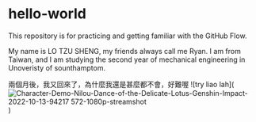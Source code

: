 # hello-world
This repository is for practicing and getting familiar with the GitHub Flow.

My name is LO TZU SHENG, my friends always call me Ryan. I am from Taiwan, and I am studying the second year of mechanical engineering in Unoveristy of sounthamptom.


兩個月後，我又回來了，為什麼我還是甚麼都不會，好難喔
![try liao lah](![Character-Demo-Nilou-Dance-of-the-Delicate-Lotus-Genshin-Impact-2022-10-13-94217 572-1080p-streamshot](https://github.com/user-attachments/assets/541c8fd7-8921-4a43-9a85-8a2b80d91e84)
)
